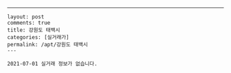---
    layout: post
    comments: true
    title: 강원도 태백시
    categories: [실거래가]
    permalink: /apt/강원도 태백시
    ---

    2021-07-01 실거래 정보가 없습니다.

    